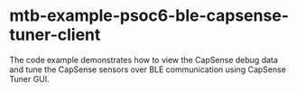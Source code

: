 # mtb-example-psoc6-ble-capsense-tuner-client
The code example demonstrates how to view the CapSense debug data and tune the CapSense sensors over BLE communication using CapSense Tuner GUI.
